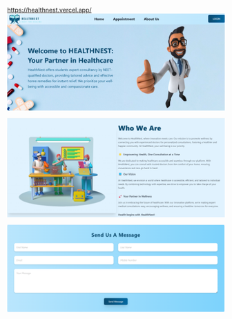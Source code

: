 https://healthnest.vercel.app/
![Homepage](https://raw.githubusercontent.com/Ayushjha32526/healthnest/cec12fd9969868603d965ceb29bdb748f9a0c80d/Screenshot%202025-03-24%20003648.png)

![Homepage](https://raw.githubusercontent.com/Ayushjha32526/healthnest/4bfe31876da2a0a1bd70defbf37c717f68a50096/Screenshot%202025-03-24%20003659.png)


![Homepage](https://raw.githubusercontent.com/Ayushjha32526/healthnest/d9918c1444c1c84a1ac3815ff978a31beaab273d/Screenshot%202025-03-24%20003710.png)
